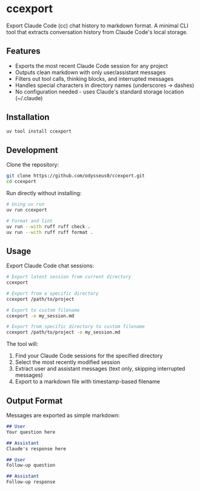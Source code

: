 # ccexport

Export Claude Code (cc) chat history to markdown format. A minimal CLI tool that extracts conversation history from Claude Code's local storage.

## Features

- Exports the most recent Claude Code session for any project
- Outputs clean markdown with only user/assistant messages
- Filters out tool calls, thinking blocks, and interrupted messages
- Handles special characters in directory names (underscores → dashes)
- No configuration needed - uses Claude's standard storage location (~/.claude)

## Installation

```bash
uv tool install ccexport
```

## Development

Clone the repository:

```bash
git clone https://github.com/odysseus0/ccexport.git
cd ccexport
```

Run directly without installing:

```bash
# Using uv run
uv run ccexport

# Format and lint
uv run --with ruff ruff check .
uv run --with ruff ruff format .
```

## Usage

Export Claude Code chat sessions:

```bash
# Export latest session from current directory
ccexport

# Export from a specific directory
ccexport /path/to/project

# Export to custom filename
ccexport -o my_session.md

# Export from specific directory to custom filename
ccexport /path/to/project -o my_session.md
```

The tool will:
1. Find your Claude Code sessions for the specified directory
2. Select the most recently modified session
3. Extract user and assistant messages (text only, skipping interrupted messages)
4. Export to a markdown file with timestamp-based filename

## Output Format

Messages are exported as simple markdown:

```markdown
## User
Your question here

## Assistant
Claude's response here

## User
Follow-up question

## Assistant
Follow-up response
```

